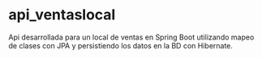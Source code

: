 # api_ventaslocal
Api desarrollada para un local de ventas en Spring Boot utilizando mapeo de clases con JPA y persistiendo los datos en la BD con Hibernate.
